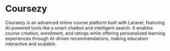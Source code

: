 # Coursezy
Coursezy is an advanced online course platform built with Laravel, featuring AI-powered tools like a smart chatbot and intelligent search. It enables course creation, enrollment, and ratings while offering personalized learning experiences through AI-driven recommendations, making education interactive and scalable.
